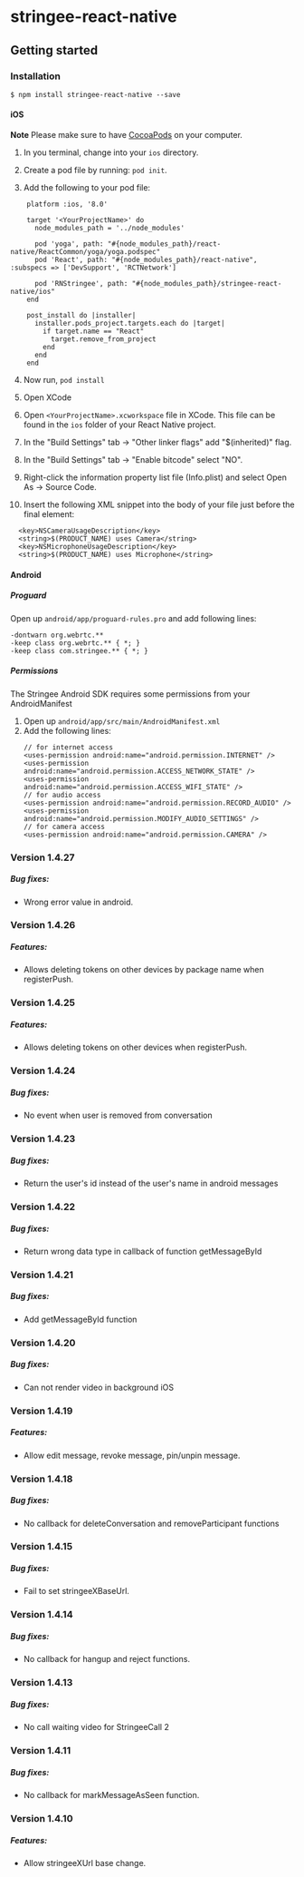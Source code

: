 
# stringee-react-native

## Getting started

### Installation

`$ npm install stringee-react-native --save`

#### iOS

**Note** Please make sure to have [CocoaPods](https://cocoapods.org/) on your computer.
1. In you terminal, change into your `ios` directory.

2. Create a pod file by running: `pod init`.

3. Add the following to your pod file:

```
    platform :ios, '8.0'

    target '<YourProjectName>' do
      node_modules_path = '../node_modules'

      pod 'yoga', path: "#{node_modules_path}/react-native/ReactCommon/yoga/yoga.podspec"
      pod 'React', path: "#{node_modules_path}/react-native", :subspecs => ['DevSupport', 'RCTNetwork']

      pod 'RNStringee', path: "#{node_modules_path}/stringee-react-native/ios"
    end

    post_install do |installer|
      installer.pods_project.targets.each do |target|
        if target.name == "React"
          target.remove_from_project
        end
      end
    end

```

4. Now run, `pod install`

5. Open XCode

6. Open `<YourProjectName>.xcworkspace` file in XCode. This file can be found in the `ios` folder of your React Native project. 

7. In the "Build Settings" tab -> "Other linker flags" add "$(inherited)" flag.

8. In the "Build Settings" tab -> "Enable bitcode" select "NO".

9. Right-click the information property list file (Info.plist) and select Open As -> Source Code.

10. Insert the following XML snippet into the body of your file just before the final element:

```
  <key>NSCameraUsageDescription</key>
  <string>$(PRODUCT_NAME) uses Camera</string>
  <key>NSMicrophoneUsageDescription</key>
  <string>$(PRODUCT_NAME) uses Microphone</string>
```

#### Android

##### Proguard
Open up `android/app/proguard-rules.pro` and add following lines: 
```
-dontwarn org.webrtc.**
-keep class org.webrtc.** { *; }
-keep class com.stringee.** { *; }
```

##### Permissions
The Stringee Android SDK requires some permissions from your AndroidManifest
1. Open up `android/app/src/main/AndroidManifest.xml`
2. Add the following lines:
    ```
    // for internet access
    <uses-permission android:name="android.permission.INTERNET" />
    <uses-permission android:name="android.permission.ACCESS_NETWORK_STATE" />
    <uses-permission android:name="android.permission.ACCESS_WIFI_STATE" />
    // for audio access
    <uses-permission android:name="android.permission.RECORD_AUDIO" />
    <uses-permission android:name="android.permission.MODIFY_AUDIO_SETTINGS" />
    // for camera access
    <uses-permission android:name="android.permission.CAMERA" />
    ```
### Version 1.4.27
##### Bug fixes:
- Wrong error value in android.

### Version 1.4.26
##### Features:
- Allows deleting tokens on other devices by package name when registerPush.

### Version 1.4.25
##### Features:
- Allows deleting tokens on other devices when registerPush.
   
### Version 1.4.24
##### Bug fixes:
- No event when user is removed from conversation

### Version 1.4.23
##### Bug fixes:
- Return the user's id instead of the user's name in android messages

### Version 1.4.22
##### Bug fixes:
- Return wrong data type in callback of function getMessageById

### Version 1.4.21
##### Bug fixes:
- Add getMessageById function

### Version 1.4.20
##### Bug fixes:
- Can not render video in background iOS

### Version 1.4.19
##### Features:
- Allow edit message, revoke message, pin/unpin message.

### Version 1.4.18
##### Bug fixes:
- No callback for deleteConversation and removeParticipant functions

### Version 1.4.15
##### Bug fixes:
- Fail to set stringeeXBaseUrl.

### Version 1.4.14
##### Bug fixes:
- No callback for hangup and reject functions.

### Version 1.4.13
##### Bug fixes:
- No call waiting video for StringeeCall 2

### Version 1.4.11
##### Bug fixes:
- No callback for markMessageAsSeen function.
    
### Version 1.4.10
##### Features:
- Allow stringeeXUrl base change.
